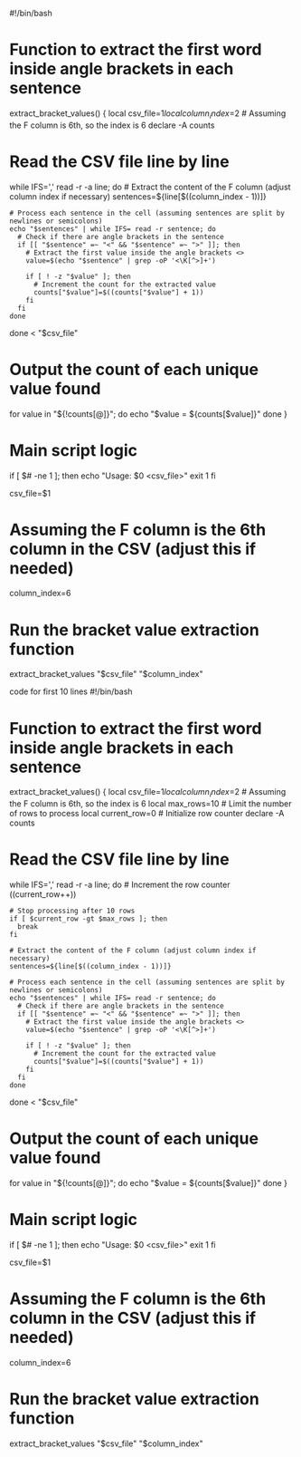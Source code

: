 #!/bin/bash

# Function to extract the first word inside angle brackets in each sentence
extract_bracket_values() {
  local csv_file=$1
  local column_index=$2  # Assuming the F column is 6th, so the index is 6
  declare -A counts

  # Read the CSV file line by line
  while IFS=',' read -r -a line; do
    # Extract the content of the F column (adjust column index if necessary)
    sentences=${line[$((column_index - 1))]}

    # Process each sentence in the cell (assuming sentences are split by newlines or semicolons)
    echo "$sentences" | while IFS= read -r sentence; do
      # Check if there are angle brackets in the sentence
      if [[ "$sentence" =~ "<" && "$sentence" =~ ">" ]]; then
        # Extract the first value inside the angle brackets <>
        value=$(echo "$sentence" | grep -oP '<\K[^>]+')

        if [ ! -z "$value" ]; then
          # Increment the count for the extracted value
          counts["$value"]=$((counts["$value"] + 1))
        fi
      fi
    done
  done < "$csv_file"

  # Output the count of each unique value found
  for value in "${!counts[@]}"; do
    echo "$value = ${counts[$value]}"
  done
}

# Main script logic
if [ $# -ne 1 ]; then
  echo "Usage: $0 <csv_file>"
  exit 1
fi

csv_file=$1

# Assuming the F column is the 6th column in the CSV (adjust this if needed)
column_index=6

# Run the bracket value extraction function
extract_bracket_values "$csv_file" "$column_index"


code for first 10 lines
#!/bin/bash

# Function to extract the first word inside angle brackets in each sentence
extract_bracket_values() {
  local csv_file=$1
  local column_index=$2  # Assuming the F column is 6th, so the index is 6
  local max_rows=10      # Limit the number of rows to process
  local current_row=0    # Initialize row counter
  declare -A counts

  # Read the CSV file line by line
  while IFS=',' read -r -a line; do
    # Increment the row counter
    ((current_row++))

    # Stop processing after 10 rows
    if [ $current_row -gt $max_rows ]; then
      break
    fi

    # Extract the content of the F column (adjust column index if necessary)
    sentences=${line[$((column_index - 1))]}

    # Process each sentence in the cell (assuming sentences are split by newlines or semicolons)
    echo "$sentences" | while IFS= read -r sentence; do
      # Check if there are angle brackets in the sentence
      if [[ "$sentence" =~ "<" && "$sentence" =~ ">" ]]; then
        # Extract the first value inside the angle brackets <>
        value=$(echo "$sentence" | grep -oP '<\K[^>]+')

        if [ ! -z "$value" ]; then
          # Increment the count for the extracted value
          counts["$value"]=$((counts["$value"] + 1))
        fi
      fi
    done
  done < "$csv_file"

  # Output the count of each unique value found
  for value in "${!counts[@]}"; do
    echo "$value = ${counts[$value]}"
  done
}

# Main script logic
if [ $# -ne 1 ]; then
  echo "Usage: $0 <csv_file>"
  exit 1
fi

csv_file=$1

# Assuming the F column is the 6th column in the CSV (adjust this if needed)
column_index=6

# Run the bracket value extraction function
extract_bracket_values "$csv_file" "$column_index"

